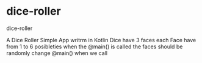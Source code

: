 # dice-roller
dice-roller

A Dice Roller Simple App writrm in Kotlin
Dice have 3 faces
each Face have from 1 to 6 posibleties 
when the @main() is called the faces should be randomly change
@main() when we call 

